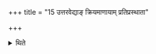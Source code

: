 +++
title = "15 उत्तरवेद्याङ् क्रियमाणायाम् प्रतिप्रस्थाता"

+++

<details><summary>थिते</summary>

उत्तरवेद्यां क्रियमाणायां प्रतिप्रस्थाता चात्वालात्पुरीषमाहृत्य दक्षिणेनोत्तरवेदिं खरं कृत्वाग्रेणान्वाहार्यपचनं सुराग्रहार्थं द्वितीयं खरं करोति १५
</details>
